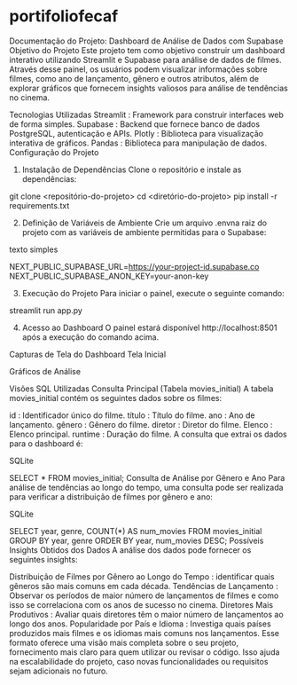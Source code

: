 # portifoliofecaf
Documentação do Projeto: Dashboard de Análise de Dados com Supabase
Objetivo do Projeto
Este projeto tem como objetivo construir um dashboard interativo utilizando Streamlit e Supabase para análise de dados de filmes. Através desse painel, os usuários podem visualizar informações sobre filmes, como ano de lançamento, gênero e outros atributos, além de explorar gráficos que fornecem insights valiosos para análise de tendências no cinema.

Tecnologias Utilizadas
Streamlit : Framework para construir interfaces web de forma simples.
Supabase : Backend que fornece banco de dados PostgreSQL, autenticação e APIs.
Plotly : Biblioteca para visualização interativa de gráficos.
Pandas : Biblioteca para manipulação de dados.
Configuração do Projeto
1. Instalação de Dependências
Clone o repositório e instale as dependências:

git clone <repositório-do-projeto>
cd <diretório-do-projeto>
pip install -r requirements.txt

2. Definição de Variáveis ​​de Ambiente
Crie um arquivo .envna raiz do projeto com as variáveis ​​de ambiente permitidas para o Supabase:

texto simples

NEXT_PUBLIC_SUPABASE_URL=https://your-project-id.supabase.co
NEXT_PUBLIC_SUPABASE_ANON_KEY=your-anon-key

3. Execução do Projeto
Para iniciar o painel, execute o seguinte comando:

streamlit run app.py

4. Acesso ao Dashboard
O painel estará disponível http://localhost:8501 após a execução do comando acima.

Capturas de Tela do Dashboard
Tela Inicial

Gráficos de Análise

Visões SQL Utilizadas
Consulta Principal (Tabela movies_initial)
A tabela movies_initial contém os seguintes dados sobre os filmes:

id : Identificador único do filme.
título : Título do filme.
ano : Ano de lançamento.
gênero : Gênero do filme.
diretor : Diretor do filme.
Elenco : Elenco principal.
runtime : Duração do filme.
A consulta que extrai os dados para o dashboard é:

SQLite

SELECT * FROM movies_initial;
Consulta de Análise por Gênero e Ano
Para análise de tendências ao longo do tempo, uma consulta pode ser realizada para verificar a distribuição de filmes por gênero e ano:

SQLite

SELECT year, genre, COUNT(*) AS num_movies
FROM movies_initial
GROUP BY year, genre
ORDER BY year, num_movies DESC;
Possíveis Insights Obtidos dos Dados
A análise dos dados pode fornecer os seguintes insights:

Distribuição de Filmes por Gênero ao Longo do Tempo : identificar quais gêneros são mais comuns em cada década.
Tendências de Lançamento : Observar os períodos de maior número de lançamentos de filmes e como isso se correlaciona com os anos de sucesso no cinema.
Diretores Mais Produtivos : Avaliar quais diretores têm o maior número de lançamentos ao longo dos anos.
Popularidade por País e Idioma : Investiga quais países produzidos mais filmes e os idiomas mais comuns nos lançamentos.
Esse formato oferece uma visão mais completa sobre o seu projeto, fornecimento mais claro para quem utilizar ou revisar o código. Isso ajuda na escalabilidade do projeto, caso novas funcionalidades ou requisitos sejam adicionais no futuro.
